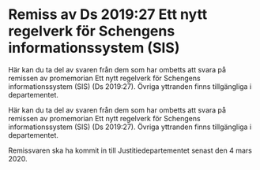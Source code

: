# Remiss av Ds 2019:27 Ett nytt regelverk för Schengens informationssystem (SIS)

Här kan du ta del av svaren från dem som har ombetts att svara på remissen av promemorian Ett nytt regelverk för Schengens informationssystem (SIS) (Ds 2019:27). Övriga yttranden finns tillgängliga i departementet.

Här kan du ta del av svaren från dem som har ombetts att svara på remissen av promemorian Ett nytt regelverk för Schengens informationssystem (SIS) (Ds 2019:27). Övriga yttranden finns tillgängliga i departementet.

Remissvaren ska ha kommit in till Justitiedepartementet senast den 4 mars 2020.
